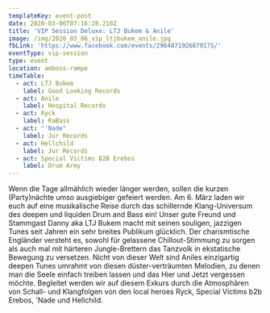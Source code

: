 ```yaml
---
templateKey: event-post
date: 2020-03-06T07:16:28.210Z
title: 'VIP Session Deluxe: LTJ Bukem & Anile'
image: /img/2020_03_06_vip_ltjbukem_anile.jpg
fbLink: 'https://www.facebook.com/events/2964871926879175/'
eventType: vip-session
type: event
location: amboss-rampe
timeTable:
  - act: LTJ Bukem
    label: Good Looking Records
  - act: Anile
    label: Hospital Records
  - act: Ryck
    label: RaBass
  - act: "'Nade"
    label: Jur Records
  - act: Hellchild
    label: Jur Records
  - act: Special Victims B2B Erebos
    label: Drum Army
---
```


Wenn die Tage allmählich wieder länger werden, sollen die kurzen (Party)nächte umso ausgiebiger gefeiert werden. Am 6. März laden wir euch auf eine musikalische Reise durch das schillernde Klang-Universum des deepen und liquiden Drum and Bass ein! Unser gute Freund und Stammgast Danny aka LTJ Bukem macht mit seinen souligen, jazzigen Tunes seit Jahren ein sehr breites Publikum glücklich. Der charismtische Engländer versteht es, sowohl für gelassene Chillout-Stimmung zu sorgen als auch mal mit härteren Jungle-Brettern das Tanzvolk in ekstatische Bewegung zu versetzen. Nicht von dieser Welt sind Aniles einzigartig deepen Tunes umrahmt von diesen düster-verträumten Melodien, zu denen man die Seele einfach treiben lassen und das Hier und Jetzt vergessen möchte. Begleitet werden wir auf diesem Exkurs durch die Atmosphären von Schall- und Klangfolgen von den local heroes Ryck, Special Victims b2b Erebos, 'Nade und Hellchild.
